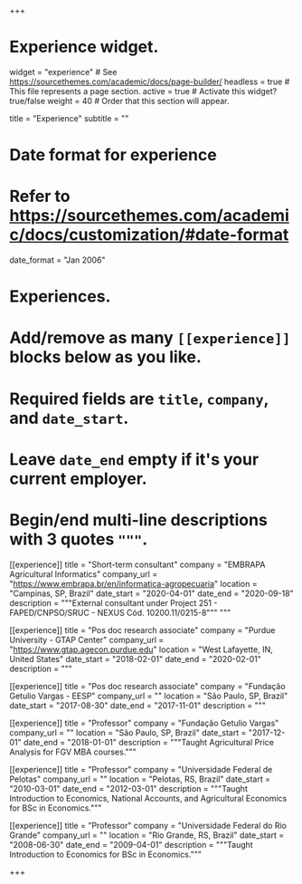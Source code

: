 +++
# Experience widget.
widget = "experience"  # See https://sourcethemes.com/academic/docs/page-builder/
headless = true  # This file represents a page section.
active = true  # Activate this widget? true/false
weight = 40  # Order that this section will appear.

title = "Experience"
subtitle = ""

# Date format for experience
#   Refer to https://sourcethemes.com/academic/docs/customization/#date-format
date_format = "Jan 2006"

# Experiences.
#   Add/remove as many `[[experience]]` blocks below as you like.
#   Required fields are `title`, `company`, and `date_start`.
#   Leave `date_end` empty if it's your current employer.
#   Begin/end multi-line descriptions with 3 quotes `"""`.
[[experience]]
  title = "Short-term consultant"
  company = "EMBRAPA Agricultural Informatics"
  company_url = "https://www.embrapa.br/en/informatica-agropecuaria"
  location = "Campinas, SP, Brazil"
  date_start = "2020-04-01"
  date_end = "2020-09-18"
  description = """External consultant under Project 251 - FAPED/CNPSO/SRUC - NEXUS Cód. 10200.11/0215-8"""
  """

[[experience]]
  title = "Pos doc research associate"
  company = "Purdue University - GTAP Center"
  company_url = "https://www.gtap.agecon.purdue.edu"
  location = "West Lafayette, IN, United States"
  date_start = "2018-02-01"
  date_end = "2020-02-01"
  description = """

[[experience]]
  title = "Pos doc research associate"
  company = "Fundação Getulio Vargas - EESP"
  company_url = ""
  location = "São Paulo, SP, Brazil"
  date_start = "2017-08-30"
  date_end = "2017-11-01"
  description = """

[[experience]]
  title = "Professor"
  company = "Fundação Getulio Vargas"
  company_url = ""
  location = "São Paulo, SP, Brazil"
  date_start = "2017-12-01"
  date_end = "2018-01-01"
  description = """Taught Agricultural Price Analysis for FGV MBA courses."""

[[experience]]
  title = "Professor"
  company = "Universidade Federal de Pelotas"
  company_url = ""
  location = "Pelotas, RS, Brazil"
  date_start = "2010-03-01"
  date_end = "2012-03-01"
  description = """Taught Introduction to Economics, National Accounts, and Agricultural Economics for BSc in Economics."""

[[experience]]
  title = "Professor"
  company = "Universidade Federal do Rio Grande"
  company_url = ""
  location = "Rio Grande, RS, Brazil"
  date_start = "2008-06-30"
  date_end = "2009-04-01"
  description = """Taught Introduction to Economics for BSc in Economics."""

+++
